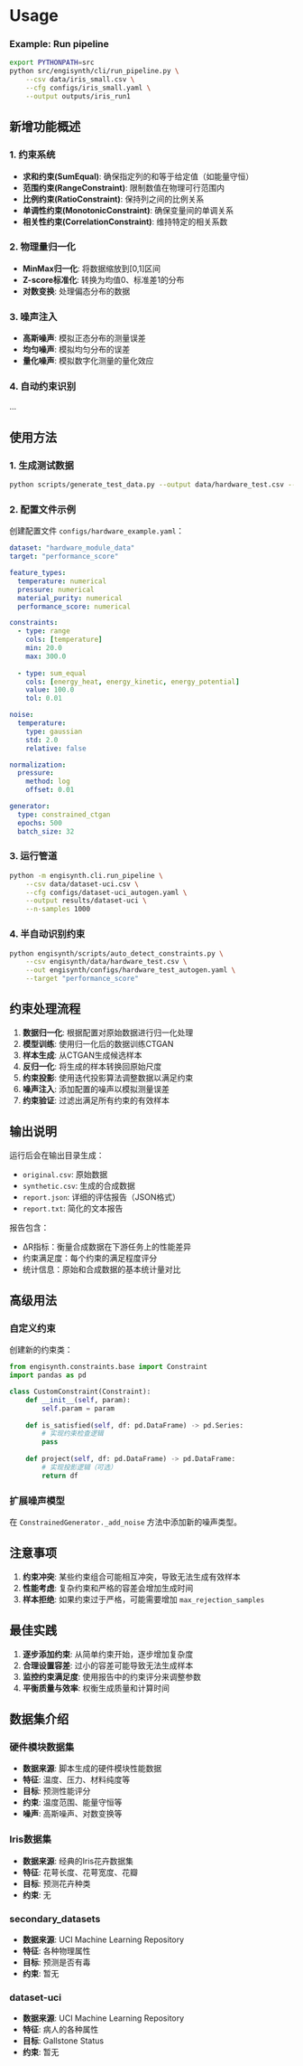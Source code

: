 
# Usage
### Example: Run pipeline

```bash
export PYTHONPATH=src
python src/engisynth/cli/run_pipeline.py \
    --csv data/iris_small.csv \
    --cfg configs/iris_small.yaml \
    --output outputs/iris_run1
```




## 新增功能概述


### 1. 约束系统
- **求和约束(SumEqual)**: 确保指定列的和等于给定值（如能量守恒）
- **范围约束(RangeConstraint)**: 限制数值在物理可行范围内
- **比例约束(RatioConstraint)**: 保持列之间的比例关系
- **单调性约束(MonotonicConstraint)**: 确保变量间的单调关系
- **相关性约束(CorrelationConstraint)**: 维持特定的相关系数

### 2. 物理量归一化
- **MinMax归一化**: 将数据缩放到[0,1]区间
- **Z-score标准化**: 转换为均值0、标准差1的分布
- **对数变换**: 处理偏态分布的数据

### 3. 噪声注入
- **高斯噪声**: 模拟正态分布的测量误差
- **均匀噪声**: 模拟均匀分布的误差
- **量化噪声**: 模拟数字化测量的量化效应


### 4. 自动约束识别
...

## 使用方法

### 1. 生成测试数据

```bash
python scripts/generate_test_data.py --output data/hardware_test.csv --samples 200
```

### 2. 配置文件示例

创建配置文件 `configs/hardware_example.yaml`：

```yaml
dataset: "hardware_module_data"
target: "performance_score"

feature_types:
  temperature: numerical
  pressure: numerical
  material_purity: numerical
  performance_score: numerical

constraints:
  - type: range
    cols: [temperature]
    min: 20.0
    max: 300.0
  
  - type: sum_equal
    cols: [energy_heat, energy_kinetic, energy_potential]
    value: 100.0
    tol: 0.01

noise:
  temperature:
    type: gaussian
    std: 2.0
    relative: false

normalization:
  pressure:
    method: log
    offset: 0.01

generator:
  type: constrained_ctgan
  epochs: 500
  batch_size: 32
```

### 3. 运行管道

```bash
python -m engisynth.cli.run_pipeline \
    --csv data/dataset-uci.csv \
    --cfg configs/dataset-uci_autogen.yaml \
    --output results/dataset-uci \
    --n-samples 1000
```


### 4. 半自动识别约束
```bash
python engisynth/scripts/auto_detect_constraints.py \
    --csv engisynth/data/hardware_test.csv \
    --out engisynth/configs/hardware_test_autogen.yaml \
    --target "performance_score"
```
## 约束处理流程

1. **数据归一化**: 根据配置对原始数据进行归一化处理
2. **模型训练**: 使用归一化后的数据训练CTGAN
3. **样本生成**: 从CTGAN生成候选样本
4. **反归一化**: 将生成的样本转换回原始尺度
5. **约束投影**: 使用迭代投影算法调整数据以满足约束
6. **噪声注入**: 添加配置的噪声以模拟测量误差
7. **约束验证**: 过滤出满足所有约束的有效样本

## 输出说明

运行后会在输出目录生成：

- `original.csv`: 原始数据
- `synthetic.csv`: 生成的合成数据
- `report.json`: 详细的评估报告（JSON格式）
- `report.txt`: 简化的文本报告

报告包含：
- ΔR指标：衡量合成数据在下游任务上的性能差异
- 约束满足度：每个约束的满足程度评分
- 统计信息：原始和合成数据的基本统计量对比

## 高级用法

### 自定义约束

创建新的约束类：

```python
from engisynth.constraints.base import Constraint
import pandas as pd

class CustomConstraint(Constraint):
    def __init__(self, param):
        self.param = param
    
    def is_satisfied(self, df: pd.DataFrame) -> pd.Series:
        # 实现约束检查逻辑
        pass
    
    def project(self, df: pd.DataFrame) -> pd.DataFrame:
        # 实现投影逻辑（可选）
        return df
```

### 扩展噪声模型

在 `ConstrainedGenerator._add_noise` 方法中添加新的噪声类型。

## 注意事项

1. **约束冲突**: 某些约束组合可能相互冲突，导致无法生成有效样本
2. **性能考虑**: 复杂约束和严格的容差会增加生成时间
3. **样本拒绝**: 如果约束过于严格，可能需要增加 `max_rejection_samples`

## 最佳实践

1. **逐步添加约束**: 从简单约束开始，逐步增加复杂度
2. **合理设置容差**: 过小的容差可能导致无法生成样本
3. **监控约束满足度**: 使用报告中的约束评分来调整参数
4. **平衡质量与效率**: 权衡生成质量和计算时间

## 数据集介绍
### 硬件模块数据集
- **数据来源**: 脚本生成的硬件模块性能数据
- **特征**: 温度、压力、材料纯度等
- **目标**: 预测性能评分
- **约束**: 温度范围、能量守恒等
- **噪声**: 高斯噪声、对数变换等
### Iris数据集
- **数据来源**: 经典的Iris花卉数据集
- **特征**: 花萼长度、花萼宽度、花瓣
- **目标**: 预测花卉种类
- **约束**: 无
### secondary_datasets
- **数据来源**: UCI Machine Learning Repository
- **特征**: 各种物理属性
- **目标**: 预测是否有毒
- **约束**: 暂无
### dataset-uci
- **数据来源**: UCI Machine Learning Repository
- **特征**: 病人的各种属性
- **目标**: Gallstone Status
- **约束**: 暂无
